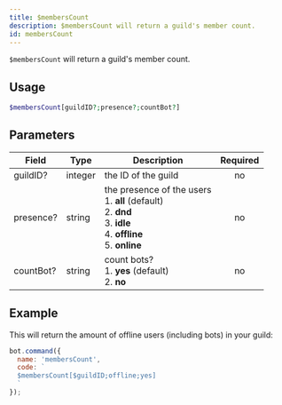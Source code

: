 ```yaml
---
title: $membersCount 
description: $membersCount will return a guild's member count.
id: membersCount
---
```


`$membersCount` will return a guild's member count.

## Usage

```php
$membersCount[guildID?;presence?;countBot?]
```

## Parameters 


| Field     | Type    | Description                                                                                                                 | Required |
| --------- | ------- | --------------------------------------------------------------------------------------------------------------------------- | :------: |
| guildID?  | integer | the ID of the guild                                                                                                         |    no    |
| presence? | string  | the presence of the users <br /> 1. **all** (default) <br /> 2. **dnd** <br /> 3. **idle** <br /> 4. **offline** <br /> 5. **online** |    no    |
| countBot? | string  | count bots? <br /> 1. **yes** (default) <br /> 2. **no**                                                                                                       |    no    |


## Example

This will return the amount of offline users (including bots) in your guild:

```javascript
bot.command({
  name: 'membersCount',
  code: `
  $membersCount[$guildID;offline;yes]
  `
});
```

